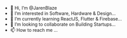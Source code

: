- 👋 Hi, I’m @JarenBlaze
- 👀 I’m interested in Software, Hardware & Design...
- 🌱 I’m currently learning ReactJS, Flutter & Firebase...
- 💞️ I’m looking to collaborate on Building Startups...
- 📫 How to reach me ...

<!---
JarenBlaze/JarenBlaze is a ✨ special ✨ repository because its `README.md` (this file) appears on your GitHub profile.
You can click the Preview link to take a look at your changes.
--->

